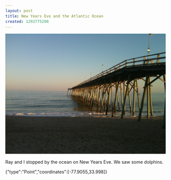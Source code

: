 ```yaml
---
layout: post
title: New Years Eve and the Atlantic Ocean
created: 1293775200
---
```


![](/images/posts/new-years-eve-and-the-atlantic-ocean.JPG)

Ray and I stopped by the ocean on New Years Eve.  We saw some dolphins.


<div class="location">
<span class="geojson">{"type":"Point","coordinates":[-77.9055,33.998]}</span>
</div>
